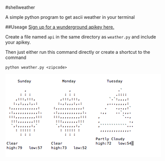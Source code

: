 #shellweather

A simple python program to get ascii weather in your terminal

##Useage
[Sign up for a wunderground apikey here.](http://www.wunderground.com/weather/api/)

Create a file named `api` in the same directory as `weather.py` and include your apikey.

Then just either run this command directly or create a shortcut to the command

    python weather.py <zipcode>

![alt text](https://github.com/adamryman/shellweather/raw/master/readmeimage/weather.png "Weather!!!")